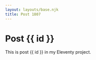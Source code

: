 ```yaml
---
layout: layouts/base.njk
title: Post 1807
---
```


# Post {{ id }}

This is post {{ id }} in my Eleventy project.
